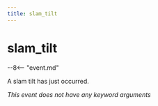 ```yaml
---
title: slam_tilt
---
```


# slam_tilt


--8<-- "event.md"

A slam tilt has just occurred.

*This event does not have any keyword arguments*
